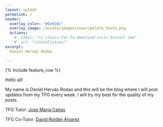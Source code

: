 ```yaml
---
layout: splash
permalink: /
header:
  overlay_color: "#5e616c"
  overlay_image: /assets/images/cover/peloto_texto.png
  actions:
    #- label: "<i class='fas fa-download'></i> Install now"
    #  url: "/installation/"
excerpt: 
  Daniel Hervás Rodao

---
```


{% include feature_row %}

Hello all!

My name is Daniel Hervás Rodao and this will be the blog where I will post updates from my TFG every week.
I will try my best for the quality of my posts.

TFG Tutor: [Jose Maria Cañas](https://gsyc.urjc.es/jmplaza/)

TFG Co-Tutor: [David Roldán Álvarez](https://gestion2.urjc.es/pdi/ver/david.roldan)

